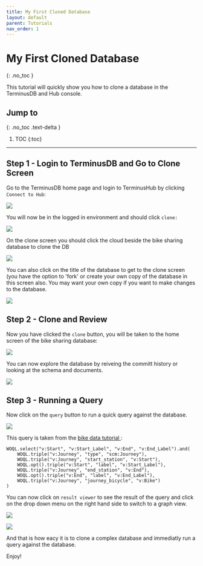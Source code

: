 ```yaml
---
title: My First Cloned Database
layout: default
parent: Tutorials
nav_order: 1
---
```

# My First Cloned Database

{: .no_toc }

This tutorial will quickly show you how to clone a database in the TerminusDB and Hub console.

## Jump to

{: .no_toc .text-delta }

1. TOC
   {:toc}

- - -

## Step 1 - Login to TerminusDB and Go to Clone Screen

Go to the TerminusDB home page and login to TerminusHub by clicking `Connect to Hub`:

![](/docs/assets/uploads/logged-out-1.jpg)

You will now be in the logged in environment and should click `clone:`

![](/docs/assets/uploads/logged-in-1.jpg)

On the clone screen you should click the cloud beside the bike sharing database to clone the DB

![](/docs/assets/uploads/clone-screen-1.jpg)

You can also click on the title of the database to get to the clone screen (you have the option to 'fork' or create your own copy of the database in this screen also. You may want your own copy if you want to make changes to the database.

![](/docs/assets/uploads/clone-or-fork-1.jpg)



## Step 2 - Clone and Review

Now you have clicked the `clone` button, you will be taken to the home screen of the bike sharing database:

![](/docs/assets/uploads/post-clone-bike-1.jpg)

You can now explore the database by reiveing the committ history or looking at the schema and documents. 

![](/docs/assets/uploads/schema.jpg)



## Step 3 - Running a Query

Now click on the `query` button to run a quick query against the database. 

![](/docs/assets/uploads/query-1.jpg)

This query is taken from the [bike data tutorial ](https://medium.com/terminusdb/my-first-terminusdb-2-0-graph-ef7f05038910): 

```
WOQL.select("v:Start", "v:Start_Label", "v:End", "v:End_Label").and(
	WOQL.triple("v:Journey", "type", "scm:Journey"),
	WOQL.triple("v:Journey", "start_station", "v:Start"),
	WOQL.opt().triple("v:Start", "label", "v:Start_Label"),
	WOQL.triple("v:Journey", "end_station", "v:End"),
	WOQL.opt().triple("v:End", "label", "v:End_Label"),
	WOQL.triple("v:Journey", "journey_bicycle", "v:Bike")
)
```

You can now click on `result viewer` to see the result of the query and click on the drop down menu on the right hand side to switch to a graph view.

![](/docs/assets/uploads/query-2.jpg)

![](/docs/assets/uploads/query-3.jpg)



And that is how eacy it is to clone a complex database and immediatly run a query against the database. 

Enjoy!